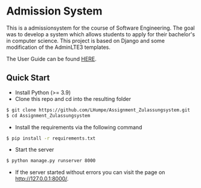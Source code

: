 # Admission System
This is a admissionsystem for the course of Software Engineering. The goal was to develop a system which allows students to apply for their bachelor's in computer science. This project is based on Django and some modification of the AdminLTE3 templates.

The User Guide can be found [HERE](/doc/User%20_Guide_Semantic_Mango.pdf).


## Quick Start
- Install Python (>= 3.9)
- Clone this repo and cd into the resulting folder
```sh
$ git clone https://github.com/LHumpe/Assignment_Zulassungsystem.git
$ cd Assignment_Zulassungsystem 
```
- Install the requirements via the following command
```sh
$ pip install -r requirements.txt
```
- Start the server
```sh
$ python manage.py runserver 8000
```
- If the server started without errors you can visit the page on http://127.0.0.1:8000/.
